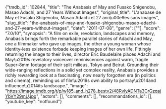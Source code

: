 {"tmdb_id": 102844, "title": "The Anabasis of May and Fusako Shigenobu, Masao Adachi, and 27 Years Without Images", "original_title": "L'anabase de May et Fusako Shigenobu, Masao Adachi et 27 ann\u00e9es sans images", "slug_title": "the-anabasis-of-may-and-fusako-shigenobu-masao-adachi-and-27-years-without-images", "date": "2011-07-08", "genre": [""], "score": "7.0/10", "synopsis": "A film on exile, revolution, landscapes and memory, Anabasis brings forth the remarkable parallel stories of Adachi and May, one a filmmaker who gave up images, the other a young woman whose identity-less existence forbade keeping images of her own life. Fittingly returning the image to their lives, director Eric Baudelaire places Adachi and May\u2019s revelatory voiceover reminiscences against warm, fragile Super-8mm footage of their split milieus, Tokyo and Beirut. Grounding their wide-ranging reflections in a solid yet complex reality, Anabasis provides a richly rewarding look at a fascinating, now nearly forgotten era (in politics and cinema), reminding us of film\u2019s own ability to portray\u2014and influence\u2014its landscape.", "image": "https://image.tmdb.org/t/p/w185_and_h278_bestv2/48RvIyADNTa3CrGzqajYbVY29mU.jpg", "actors": [], "comments": [], "recommandations_id": [], "youtube_key": "notfound"}